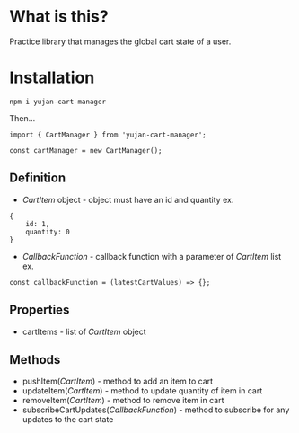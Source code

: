 # What is this?
Practice library that manages the global cart state of a user.

# Installation
`npm i yujan-cart-manager`

Then...
```
import { CartManager } from 'yujan-cart-manager';

const cartManager = new CartManager();
```

## Definition

* _CartItem_ object - object must have an id and quantity
ex.
```
{
    id: 1,
    quantity: 0
}
```
* _CallbackFunction_ - callback function with a parameter of _CartItem_ list
ex.
```
const callbackFunction = (latestCartValues) => {};
```

## Properties

* cartItems - list of _CartItem_ object

## Methods

* pushItem(_CartItem_) - method to add an item to cart
* updateItem(_CartItem_) - method to update quantity of item in cart
* removeItem(_CartItem_) - method to remove item in cart
* subscribeCartUpdates(_CallbackFunction_) - method to subscribe for any updates to the cart state
